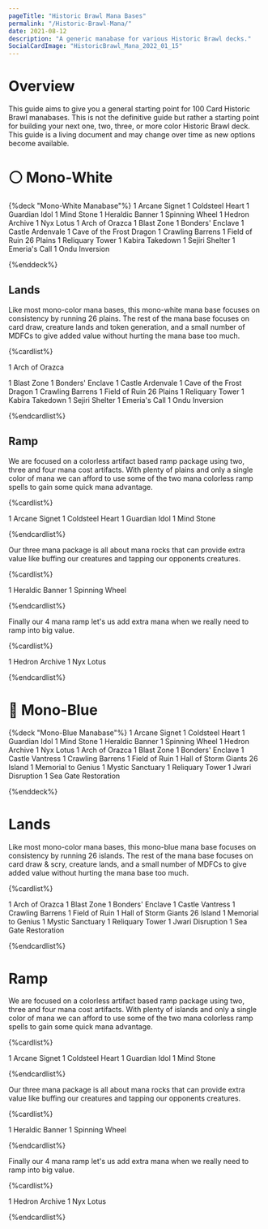 ```yaml
---
pageTitle: "Historic Brawl Mana Bases"
permalink: "/Historic-Brawl-Mana/"
date: 2021-08-12
description: "A generic manabase for various Historic Brawl decks."
SocialCardImage: "HistoricBrawl_Mana_2022_01_15"
---
```


# Overview

This guide aims to give you a general starting point for 100 Card Historic Brawl manabases. This is not the definitive guide but rather a starting point for building your next one, two, three, or more color Historic Brawl deck. This guide is a living document and may change over time as new options become available. 

# ⚪ Mono-White

{%deck "Mono-White Manabase"%}
1 Arcane Signet
1 Coldsteel Heart
1 Guardian Idol
1 Mind Stone
1 Heraldic Banner
1 Spinning Wheel
1 Hedron Archive
1 Nyx Lotus
1 Arch of Orazca
1 Blast Zone
1 Bonders' Enclave
1 Castle Ardenvale
1 Cave of the Frost Dragon
1 Crawling Barrens
1 Field of Ruin
26 Plains
1 Reliquary Tower
1 Kabira Takedown
1 Sejiri Shelter
1 Emeria's Call
1 Ondu Inversion

{%enddeck%}

## Lands

Like most mono-color mana bases, this mono-white mana base focuses on consistency by running 26 plains. The rest of the mana base focuses on card draw, creature lands and token generation, and a small number of MDFCs to give added value without hurting the mana base too much. 

{%cardlist%}

1 Arch of Orazca

1 Blast Zone
1 Bonders' Enclave
1 Castle Ardenvale
1 Cave of the Frost Dragon
1 Crawling Barrens
1 Field of Ruin
26 Plains
1 Reliquary Tower
1 Kabira Takedown
1 Sejiri Shelter
1 Emeria's Call
1 Ondu Inversion

{%endcardlist%}

## Ramp

We are focused on a colorless artifact based ramp package using two, three and four mana cost artifacts. With plenty of plains and only a single color of mana we can afford to use some of the two mana colorless ramp spells to gain some quick mana advantage.

{%cardlist%}

1 Arcane Signet
1 Coldsteel Heart
1 Guardian Idol
1 Mind Stone

{%endcardlist%}

Our three mana package is all about mana rocks that can provide extra value like buffing our creatures and tapping our opponents creatures. 

{%cardlist%}

1 Heraldic Banner
1 Spinning Wheel

{%endcardlist%}

Finally our 4 mana ramp let's us add extra mana when we really need to ramp into big value.

{%cardlist%}

1 Hedron Archive
1 Nyx Lotus

{%endcardlist%}

# 🔵 Mono-Blue

{%deck "Mono-Blue Manabase"%}
1 Arcane Signet
1 Coldsteel Heart
1 Guardian Idol
1 Mind Stone
1 Heraldic Banner
1 Spinning Wheel
1 Hedron Archive
1 Nyx Lotus
1 Arch of Orazca
1 Blast Zone
1 Bonders' Enclave
1 Castle Vantress
1 Crawling Barrens
1 Field of Ruin
1 Hall of Storm Giants
26 Island
1 Memorial to Genius
1 Mystic Sanctuary
1 Reliquary Tower
1 Jwari Disruption
1 Sea Gate Restoration

{%enddeck%}

# Lands

Like most mono-color mana bases, this mono-blue mana base focuses on consistency by running 26 islands. The rest of the mana base focuses on card draw & scry, creature lands, and a small number of MDFCs to give added value without hurting the mana base too much. 

{%cardlist%}

1 Arch of Orazca
1 Blast Zone
1 Bonders' Enclave
1 Castle Vantress
1 Crawling Barrens
1 Field of Ruin
1 Hall of Storm Giants
26 Island
1 Memorial to Genius
1 Mystic Sanctuary
1 Reliquary Tower
1 Jwari Disruption
1 Sea Gate Restoration

{%endcardlist%}

# Ramp

We are focused on a colorless artifact based ramp package using two, three and four mana cost artifacts. With plenty of islands and only a single color of mana we can afford to use some of the two mana colorless ramp spells to gain some quick mana advantage.

{%cardlist%}

1 Arcane Signet
1 Coldsteel Heart
1 Guardian Idol
1 Mind Stone

{%endcardlist%}

Our three mana package is all about mana rocks that can provide extra value like buffing our creatures and tapping our opponents creatures. 

{%cardlist%}

1 Heraldic Banner
1 Spinning Wheel

{%endcardlist%}

Finally our 4 mana ramp let's us add extra mana when we really need to ramp into big value.

{%cardlist%}

1 Hedron Archive
1 Nyx Lotus

{%endcardlist%}

